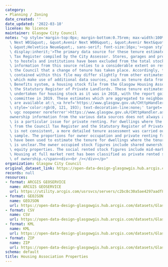 ```yaml
---
category:
- Planning / Zoning
date_created: ''
date_updated: '2022-03-10'
license: No licence
maintainer: Glasgow City Council
notes: "<p style='margin-top:0px; margin-bottom:0.75rem; max-width:100%; font-family:&quot;Avenir\
  \ Next W01&quot;, &quot;Avenir Next W00&quot;, &quot;Avenir Next&quot;, Avenir,\
  \ &quot;Helvetica Neue&quot;, sans-serif; font-size:16px;'><span style='max-width:100%;\
  \ display:inherit;'>The primary data source for these tenure estimates is the Council\
  \ Tax Register compiled by the City Assessor. Stores, garages and properties relating\
  \ to hostels and institutions have been excluded from the total stock count. Ownership\
  \ information from this source relies to a considerable extent on residents notifying\
  \ the Council that a change of tenure has taken place. Accordingly, the figures\
  \ contained within this file may differ slightly from other estimates available\
  \ which make use of additional data sources, such as tenure data from the Housing\
  \ Benefits system, a housing stock file from the Glasgow Housing Association and\
  \ the Statutory Register of Private Landlords. These tenure estimates were last\
  \ undertaken for housing stock as it was in 2018, with the report going to Council\
  \ committee in 2019. These estimates which are aggregated to neighbourhood level\
  \ are available at:\_<a href='https://www.glasgow.gov.uk/CHttpHandler.ashx?id=46229&amp;p=0The'\
  \ style='color:rgb(0, 121, 193); text-decoration-line:none;' target='_blank' rel='nofollow\
  \ ugc noopener noreferrer'>https://www.glasgow.gov.uk/CHttpHandler.ashx?id=46229&amp;p=0The</a>\_\
  ownership information from the various data sources does not always agree. This\
  \ is a particular issue for private renting. For dwellings where the available evidence\
  \ from the Council Tax Register and the Statutory Register of Private Landlords\
  \ is not consistent, a more detailed tenure assessment was carried out, using a\
  \ sample. The proportions for owner occupation and private renting from the sample\
  \ have been used to estimate the tenure for dwellings where the tenure position\
  \ is unclear.The owner occupied stock figures include shared ownership and shared\
  \ equity properties. The social rented stock figures include mid-market rent housing.\
  \ Housing at full market rent has been classified as private rented stock, irrespective\
  \ of ownership.</span><div><br /></div></p>"
organization: Glasgow City Council
original_dataset_link: https://open-data-design-glasgowgis.hub.arcgis.com/maps/GlasgowGIS::housing-association-properties
records: null
resources:
- format: ARCGIS GEOSERVICE
  name: ARCGIS GEOSERVICE
  url: https://utility.arcgis.com/usrsvcs/servers/c2bc8c30a5ae4297aadf8933c45532d8/rest/services/OPEN_DATA/Housning_Association_Properties/MapServer/0
- format: GEOJSON
  name: GEOJSON
  url: https://open-data-design-glasgowgis.hub.arcgis.com/datasets/GlasgowGIS::housing-association-properties.geojson?outSR=%7B%22latestWkid%22%3A3857%2C%22wkid%22%3A102100%7D
- format: CSV
  name: CSV
  url: https://open-data-design-glasgowgis.hub.arcgis.com/datasets/GlasgowGIS::housing-association-properties.csv?outSR=%7B%22latestWkid%22%3A3857%2C%22wkid%22%3A102100%7D
- format: KML
  name: KML
  url: https://open-data-design-glasgowgis.hub.arcgis.com/datasets/GlasgowGIS::housing-association-properties.kml?outSR=%7B%22latestWkid%22%3A3857%2C%22wkid%22%3A102100%7D
- format: ZIP
  name: ZIP
  url: https://open-data-design-glasgowgis.hub.arcgis.com/datasets/GlasgowGIS::housing-association-properties.zip?outSR=%7B%22latestWkid%22%3A3857%2C%22wkid%22%3A102100%7D
schema: default
title: Housing Association Properties
---
```

